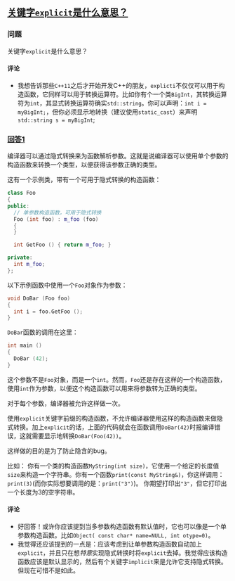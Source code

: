 ## [关键字`explicit`是什么意思？](https://stackoverflow.com/questions/121162/what-does-the-explicit-keyword-mean)
### 问题
关键字`explicit`是什么意思？

#### 评论
- 我想告诉那些`C++11`之后才开始开发C++的朋友，`explicti`不仅仅可以用于构造函数，它同样可以用于转换运算符。比如你有个一个类`BigInt`，其转换运算符为`int`，其显式转换运算符确实`std::string`。你可以声明：`int i = myBigInt;`，但你必须显示地转换（建议使用`static_cast`）来声明`std::string s = myBigInt`;

### [回答1](https://stackoverflow.com/a/121163)
编译器可以通过隐式转换来为函数解析参数。这就是说编译器可以使用单个参数的构造函数来转换一个类型，以便获得该参数正确的类型。

这有一个示例类，带有一个可用于隐式转换的构造函数：
```c++
class Foo
{
public:
  // 单参数构造函数，可用于隐式转换
  Foo (int foo) : m_foo (foo) 
  {
  }

  int GetFoo () { return m_foo; }

private:
  int m_foo;
};
```
以下示例函数中使用一个`Foo`对象作为参数：
```c++
void DoBar (Foo foo)
{
  int i = foo.GetFoo ();
}
```
`DoBar`函数的调用在这里：
```c++
int main ()
{
  DoBar (42);
}
```
这个参数不是`Foo`对象，而是一个`int`。然而，`Foo`还是存在这样的一个构造函数，使用`int`作为参数，以便这个构造函数可以用来将参数转为正确的类型。

对于每个参数，编译器被允许这样做一次。

使用`explicit`关键字前缀的构造函数，不允许编译器使用这样的构造函数来做隐式转换。加上`explicit`的话，上面的代码就会在函数调用`DoBar(42)`时报编译错误，这就需要显示地转换`DoBar(Foo(42))`。

这样做的目的是为了防止隐含的bug。

比如：
你有一个类的构造函数`MyString(int size)`，它使用一个给定的长度值`size`来构造一个字符串。你有一个函数`print(const MyString&)`，你这样调用：`print(3)`(而你实际想要调用的是：`print("3")`)。 你期望打印出`"3"`，但它打印出一个长度为3的空字符串。

#### 评论
- 好回答！或许你应该提到当多参数构造函数有默认值时，它也可以像是一个单参数构造函数。比如`Object( const char* name=NULL, int otype=0)`。
- 我觉得还应该提到的一点是：应该考虑到让单参数构造函数自动加上`explicit`，并且只在想*特意*实现隐式转换时将`explicit`去掉。我觉得应该构造函数应该是默认显示的，然后有个关键字`implicit`来是允许它支持隐式转换。但现在可惜不是如此。
